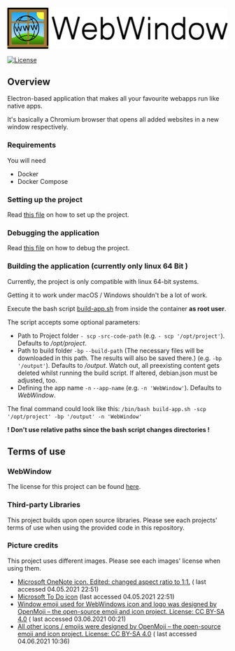 ![WebWindow logo](doc/assets/mainImage.png)

[![License](https://img.shields.io/badge/License-MIT-blue)](https://opensource.org/licenses/MIT)

## Overview

Electron-based application that makes all your favourite webapps run like native apps.

It's basically a Chromium browser that opens all added websites in a new window respectively.

### Requirements

You will need

- Docker
- Docker Compose

### Setting up the project

Read [this file](./doc/DOCKER.md) on how to set up the project.

### Debugging the application

Read [this file](./doc/DEBUG.md) on how to debug the project.

### Building the application (currently only linux 64 Bit )

Currently, the project is only compatible with linux 64-bit systems.

Getting it to work under macOS / Windows shouldn't be a lot of work.

Execute the bash script [build-app.sh](scripts/build-app.sh) from inside the container **as root user**.

The script accepts some optional parameters:

- Path to Project folder `- scp` `-src-code-path` (e.g. `- scp '/opt/project'`). Defaults to _/opt/project_.
- Path to build folder `-bp` `--build-path` (The necessary files will be downloaded in this path. The results will also
  be saved there.) (e.g. `-bp '/output'`). Defaults to _/output_. Watch out, all preexisting content gets deleted whilst
  running the build script. If altered, debian.json must be adjusted, too.
- Defining the app name `-n` `--app-name` (e.g. `-n 'WebWindow'`). Defaults to _WebWindow_.

The final command could look like this: `/bin/bash build-app.sh -scp '/opt/project' -bp '/output' -n 'WebWindow'`

**! Don't use relative paths since the bash script changes directories !**

## Terms of use

### WebWindow

The license for this project can be found [here](./LICENSE).

### Third-party Libraries

This project builds upon open source libraries. Please see each projects' terms of use when using the provided code in
this repository.

### Picture credits

This project uses different images. Please see each images' license when using them.

- [Microsoft OneNote icon. Edited: changed aspect ratio to 1:1.](https://commons.wikimedia.org/wiki/File:Microsoft_Office_OneNote_(2019%E2%80%93present).svg) (
  last accessed 04.05.2021 22:51)
- [Microsoft To Do icon](https://commons.wikimedia.org/wiki/File:To_Do.svg) (last accessed 04.05.2021 22:51)
- [Window emoji used for WebWindows icon and logo was designed by OpenMoji – the open-source emoji and icon project. License: CC BY-SA 4.0](https://github.com/hfg-gmuend/openmoji) (
  last accessed 03.06.2021 00:21)
- [All other icons / emojis were designed by OpenMoji – the open-source emoji and icon project. License: CC BY-SA 4.0](https://github.com/hfg-gmuend/openmoji) (
  last accessed 04.06.2021 10:36)
